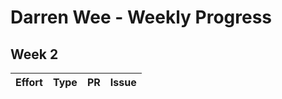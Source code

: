# Darren Wee - Weekly Progress

## Week 2

| Effort | Type | PR | Issue |
|--------|------|----|-------|
